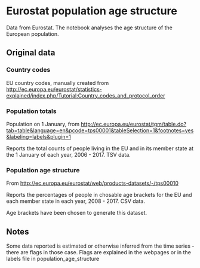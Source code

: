 # Eurostat population age structure

Data from Eurostat. The notebook analyses the age structure of the European population.

## Original data

### Country codes

EU country codes, manually created from http://ec.europa.eu/eurostat/statistics-explained/index.php/Tutorial:Country_codes_and_protocol_order

### Population totals

Population on 1 January, from http://ec.europa.eu/eurostat/tgm/table.do?tab=table&language=en&pcode=tps00001&tableSelection=1&footnotes=yes&labeling=labels&plugin=1

Reports the total counts of people living in the EU and in its member state at the 1 January of each year, 2006 - 2017. TSV data.

### Population age structure

From http://ec.europa.eu/eurostat/web/products-datasets/-/tps00010

Reports the percentages of people in chosable age brackets for the EU and each member state in each year, 2008 - 2017. CSV data.

Age brackets have been chosen to generate this dataset.

## Notes

Some data reported is estimated or otherwise inferred from the time series - there are flags in those case. Flags are explained in the webpages or in the labels file in population_age_structure
